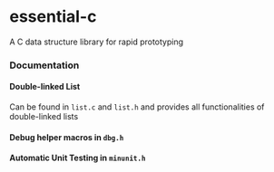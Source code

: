 # essential-c
A C data structure library for rapid prototyping

### Documentation

#### Double-linked List 
Can be found in `list.c` and `list.h` and provides all functionalities of double-linked lists


#### Debug helper macros in `dbg.h`


#### Automatic Unit Testing in `minunit.h`

